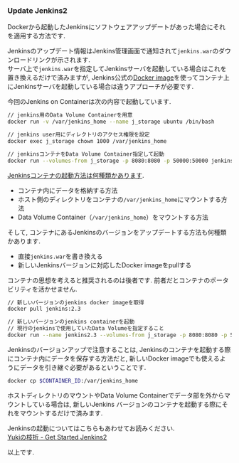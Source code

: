 ### Update Jenkins2

Dockerから起動したJenkinsにソフトウェアアップデートがあった場合にそれを適用する方法です.  

Jenkinsのアップデート情報はJenkins管理画面で通知されて`jenkins.war`のダウンロードリンクが示されます.  
サーバ上で`jenkins.war`を指定してJenkinsサーバを起動している場合はこれを置き換えるだけで済みますが, Jenkins公式の[Docker image](https://hub.docker.com/r/library/jenkins/)を使ってコンテナ上にJenkinsサーバを起動している場合は違うアプローチが必要です.  

今回のJenkins on Containerは次の内容で起動しています.  

```bash
// jenkins用のData Volume Containerを用意
docker run -v /var/jenkins_home --name j_storage ubuntu /bin/bash

// jenkins user用にディレクトリのアクセス権限を設定
docker exec j_storage chown 1000 /var/jenkins_home

// jenkinsコンテナをData Volume Container指定して起動
docker run --volumes-from j_storage -p 8080:8080 -p 50000:50000 jenkins:2.0
```

[Jenkinsコンテナの起動方法は何種類かあります](http://yuki312.blogspot.jp/2016/05/get-started-jenkins2.html).  

 - コンテナ内にデータを格納する方法
 - ホスト側のディレクトリをコンテナの`/var/jenkins_home`にマウントする方法
 - Data Volume Container（`/var/jenkins_home`）をマウントする方法

そして, コンテナにあるJenkinsのバージョンをアップデートする方法も何種類かあります.  

 - 直接`jenkins.war`を書き換える
 - 新しいJenkinsバージョンに対応したDocker imageをpullする

コンテナの思想を考えると推奨されるのは後者です. 前者だとコンテナのポータビリティを活かせません. 

```bash
// 新しいバージョンのjenkins docker imageを取得
docker pull jenkins:2.3

// 新しいバージョンのjenkins containerを起動
// 現行のjenkinsで使用していたData Volumeを指定すること
docker run --name jenkins2.3 --volumes-from j_storage -p 8080:8080 -p 50000:50000 jenkins:2.3
```

Jenkinsのバージョンアップで注意することは, Jenkinsのコンテナを起動する際にコンテナ内にデータを保存する方法だと, 新しいDocker imageでも使えるようにデータを引き継ぐ必要があるということです.  

```bash
docker cp $CONTAINER_ID:/var/jenkins_home
```

ホストディレクトリのマウントやData Volume Containerでデータ部を外からマウントしている場合は, 新しいJenkins バージョンのコンテナを起動する際にそれをマウントするだけで済みます.  

Jenkinsの起動についてはこちらもあわせてお読みください.  
[Yukiの枝折 - Get Started Jenkins2](http://yuki312.blogspot.jp/2016/05/get-started-jenkins2.html)  

以上です.  